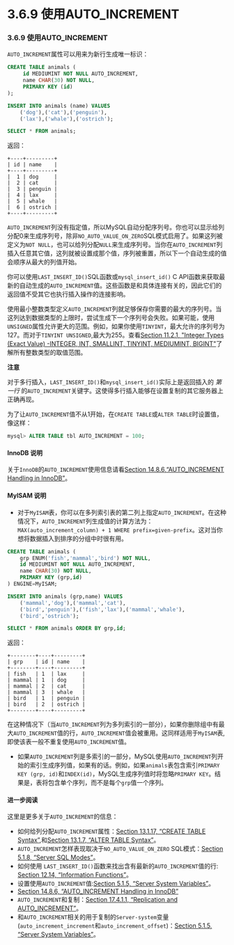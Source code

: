 # 3.6.9 使用AUTO_INCREMENT

### 3.6.9 使用AUTO_INCREMENT
`AUTO_INCREMENT`属性可以用来为新行生成唯一标识：
```SQL
CREATE TABLE animals (
     id MEDIUMINT NOT NULL AUTO_INCREMENT,
     name CHAR(30) NOT NULL,
     PRIMARY KEY (id)
);

INSERT INTO animals (name) VALUES
    ('dog'),('cat'),('penguin'),
    ('lax'),('whale'),('ostrich');

SELECT * FROM animals;
```
返回：
```
+----+---------+
| id | name    |
+----+---------+
|  1 | dog     |
|  2 | cat     |
|  3 | penguin |
|  4 | lax     |
|  5 | whale   |
|  6 | ostrich |
+----+---------+
```
`AUTO_INCREMENT`列没有指定值，所以MySQL自动分配序列号。你也可以显示给列分配0来生成序列号，除非`NO_AUTO_VALUE_ON_ZERO`SQL模式启用了。如果这列被定义为`NOT NULL`，也可以给列分配`NULL`来生成序列号。当你在`AUTO_INCREMENT`列插入任意其它值，这列就被设置成那个值，序列被重置，所以下一个自动生成的值会顺序从最大的列值开始。

你可以使用`LAST_INSERT_ID()`SQL函数或`mysql_insert_id()` C API函数来获取最新的自动生成的`AUTO_INCREMENT`值。这些函数是和具体连接有关的，因此它们的返回值不受其它也执行插入操作的连接影响。

使用最小整数类型定义`AUTO_INCREMENT`列就足够保存你需要的最大的序列号。当这列达到数据类型的上限时，尝试生成下一个序列号会失败。如果可能，使用`UNSIGNED`属性允许更大的范围。例如，如果你使用`TINYINT`，最大允许的序列号为127。而对于`TINYINT UNSIGNED`,最大为255。查看[Section 11.2.1, "Integer Types (Exact Value) -INTEGER, INT, SMALLINT, TINYINT, MEDIUMINT, BIGINT"](#)了解所有整数类型的取值范围。

**注意**

对于多行插入，`LAST_INSERT_ID()`和`mysql_insert_id()`实际上是返回插入的 *第一行*  的`AUTO_INCREMENT`关键字。这使得多行插入能够在设置复制的其它服务器上正确再现。

为了让`AUTO_INCREMENT`值不从1开始，在`CREATE TABLE`或`ALTER TABLE`时设置值，像这样：
```SQL
mysql> ALTER TABLE tbl AUTO_INCREMENT = 100;
```

#### InnoDB 说明

关于`InnoDB`的`AUTO_INCREMENT`使用信息请看[Section 14.8.6,“AUTO_INCREMENT Handling in InnoDB”](#)。

#### MyISAM 说明
* 对于`MyISAM`表，你可以在多列索引表的第二列上指定`AUTO_INCREMENT`。在这种情况下，`AUTO_INCREMENT`列生成值的计算方法为：`MAX(auto_increment_column) + 1 WHERE prefix=given-prefix`。这对当你想将数据插入到排序的分组中时很有用。

```SQL
CREATE TABLE animals (
    grp ENUM('fish','mammal','bird') NOT NULL,
    id MEDIUMINT NOT NULL AUTO_INCREMENT,
    name CHAR(30) NOT NULL,
    PRIMARY KEY (grp,id)
) ENGINE=MyISAM;

INSERT INTO animals (grp,name) VALUES
    ('mammal','dog'),('mammal','cat'),
    ('bird','penguin'),('fish','lax'),('mammal','whale'),
    ('bird','ostrich');

SELECT * FROM animals ORDER BY grp,id;
```

返回：
```
+--------+----+---------+
| grp    | id | name    |
+--------+----+---------+
| fish   | 1  | lax     |
| mammal | 1  | dog     |
| mammal | 2  | cat     |
| mammal | 3  | whale   |
| bird   | 1  | penguin |
| bird   | 2  | ostrich |
+--------+----+---------+
```

  在这种情况下（当`AUTO_INCREMENT`列为多列索引的一部分），如果你删除组中有最大`AUTO_INCREMENT`值的行，`AUTO_INCREMENT`值会被重用。这同样适用于`MyISAM`表,即使该表一般不重复使用`AUTO_INCREMENT`值。

* 如果`AUTO_INCREMENT`列是多索引的一部分，MySQL使用`AUTO_INCREMENT`列开始的索引生成序列值，如果有的话。例如，如果`animals`表包含索引`PRIMARY KEY (grp, id)`和`INDEX(id)`，MySQL生成序列值时将忽略`PRIMARY KEY`。结果是，表将包含单个序列，而不是每个`grp`值一个序列。

#### 进一步阅读

这里是更多关于`AUTO_INCREMENT`的信息：

* 如何给列分配`AUTO_INCREMENT`属性：[Section 13.1.17, “CREATE TABLE Syntax”](#),和[Section 13.1.7, “ALTER TABLE Syntax”](#)。
* `AUTO_INCREMENT`怎样表现取决于`NO_AUTO_VALUE_ON_ZERO` SQL模式：[Section 5.1.8, “Server SQL Modes”](#)。
* 如何使用 `LAST_INSERT_ID()`函数来找出含有最新的`AUTO_INCREMENT`值的行: [Section 12.14, “Information Functions”](#)。
* 设置使用`AUTO_INCREMENT`值:[Section 5.1.5, “Server System Variables”](#)。
* [Section 14.8.6, “AUTO_INCREMENT Handling in InnoDB”](#)
* `AUTO_INCREMENT`和复制：[Section 17.4.1.1, “Replication and AUTO_INCREMENT”](#)。
* 和`AUTO_INCREMENT`相关的用于复制的`Server-system`变量(`auto_increment_increment`和`auto_increment_offset`)：[Section 5.1.5, “Server System Variables”](#)。
